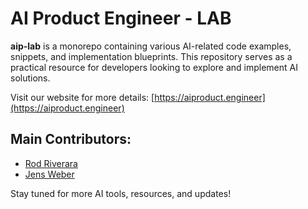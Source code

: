 # AI Product Engineer - LAB

**aip-lab** is a monorepo containing various AI-related code examples, snippets, and implementation blueprints. This repository serves as a practical resource for developers looking to explore and implement AI solutions.

Visit our website for more details: [https://aiproduct.engineer](https://aiproduct.engineer)

## Main Contributors:
- [Rod Riverara](https://github.com/rorcde)
- [Jens Weber](https://github.com/jweberde)

Stay tuned for more AI tools, resources, and updates!
